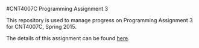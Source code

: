#CNT4007C Programming Assignment 3

This repository is used to manage progress on Programming Assignment 3 for CNT4007C, Spring 2015.

The details of this assignment can be found [here](PA3.pdf).